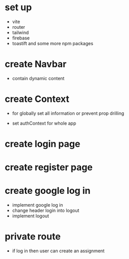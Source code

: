 # set up

- vite
- router
- tailwind
- firebase
- toastift and some more npm packages

# create Navbar

- contain dynamic content

# create Context

- for globally set all information or prevent prop drilling

* set authContext for whole app

# create login page

# create register page

# create google log in

- implement google log in
- change header login into logout
- implement logout

# private route

- if log in then user can create an assignment
